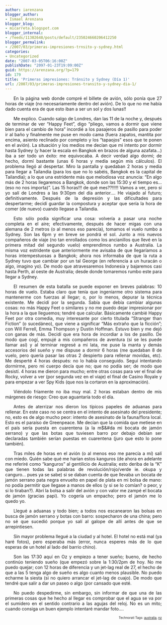 ```yaml
---
author: iarenzana
blogger_author:
- Ismael Arenzana
blogger_blog:
- micarreta.blogspot.com
blogger_internal:
- /feeds/11302648/posts/default/235024660206412250
blogger_permalink:
- /2007/03/primeras-impresiones-trnsito-y-sydney.html
categories:
- Uncategorized
date: "2007-03-05T06:16:00Z"
publishDate: "2097-01-23T19:09:00Z"
guid: https://arenzana.org/?p=179
id: 179
title: 'Primeras impresiones: Tránsito y Sydney (Día 1)'
url: /2007/03/primeras-impresiones-transito-y-sydney-dia-1/
---
```

<p style="text-align:justify;text-indent:20pt;">
  En la página web donde compré el billete de avión, sólo ponía que 27 horas de viaje (no necesariamente dentro del avión). De lo que no me había dado cuenta era de que esto iban a ser un sol y dos lunas!!
</p>

<p style="text-align:justify;text-indent:20pt;">
  Me explico. Cuando salgo de Londres, dan las 11 de la noche y, después de terminar de ver &#8220;Happy Feet&#8221;, digo &#8220;pliego, vamos a dormir que viene bien para el cambio de hora&#8221; incordié a los pasajeros de pasillo para poder ir al baño y finalmente me puse en modo cama (fuera zapatos, mantita por encima, asiento reclinado por completo y los &#8220;tapaojos&#8221; esos que te ponen en el avión). La situación y los medios me decían que mi intento por dormir hasta Sydney (y hacer la escala en Bangkok en brazos de alguna azafata&#8230;) iba a ser todo un éxito: me equivocaba. A decir verdad algo dormí; de hecho, dormí bastante (unas 6 horas y media según mis cálculos). El problema llegó al despertar. Miro la pantalla y quedaban 2 horas y media para llegar a Tailandia (para los que no lo sabéis, Bangkok es la capital de Tailandia); a lo que una estridente más que melodiosa voz anuncia: &#8220;En algo más de 2 horas llegaremos a Bangkok, donde son las 15:30 y el tiempo es&#8230; (eso no nos importa)&#8221;. Las 15 horas!!! de qué mes??!!!!! Vamos a ver, pero si yo salí de Londres a las 9:30pm del día anterior&#8230;. He viajado al futuro; definitivamente. Después de la depresión y las dificultades para despertarme; decidí guardar la compostura y aceptar que sería la hora de comer (de nuevo) cuando llegase a Tailandia.
</p>

<p style="text-align:justify;text-indent:20pt;">
  Esto sólo podía significar una cosa: volvería a pasar una noche completa en el aire; efectivamente, después de hacer migas con una alemana de 2 metros (o al menos eso parecía), tomamos el vuelo rumbo a Sydney. Son las 6pm y en breve se pondrá el sol. Junto a mis nuevos compañeros de viaje (no tan enrollados como los ancianillos que llevé en la primera mitad del segundo vuelo) emprendimos rumbo a Australia. La misma voz estridente que anteriormente me avisaba de que llegaríamos a horas intempestuosas a Bangkok; ahora nos informaba de que la ruta a Sydney tuvo que cambiar por un tal George (en referencia a un huracán o algo, imagino yo). De modo que atravesaremos Indonesia y bajaremos casi hasta Perth, al oeste de Australia; desde donde tomaremos rumbo este para llegar a Sydney.
</p>

<p style="text-align:justify;text-indent:20pt;">
  El resumen de esta batalla se puede exponer en breves palabras: 10 horas de vuelo. Estaba claro que tenía que ingeniarme otro sistema para mantenerme con fuerzas al llegar; o, por lo menos, depurar la técnica existente. Me decidí por la segunda. Sabía que debía cambiar algunas cosas: no más Happy Feet o similares y no me puedo dejar impresionar por la hora a la que lleguemos; tendré que calcular. Básicamente cambié Happy Feet por otra comedia, muy interesante por cierto titulada &#8220;Stranger than Fiction&#8221; (o sucedáneo), que viene a significar &#8220;Más extraño que la ficción&#8221;; con Will Ferrell, Emma Thompson y Dustin Hoffman. Estuvo bien y me dejó con ganas de más. Decidí que era hora de incordiar a los de pasillo. De modo que cogí, empujé a mis compañeros de aventura (si se les puede llamar así) y al terminar regresé a mi lata, me puse la manta y demás accesorios del sueño y me dispuse a dormir 6 horas (me quedaban 8 de vuelo, pero quería pasar las otras 2 despierto para rellenar movidas, etc). Me desperté 4 horas después: no lo había conseguido. Seguí intentando dormirme, pero mi cuerpo decía que no; que no podía ser; de modo que desistí. 4 horas me dieron para mucho; entre otras cosas para ver el final de Rocky, volver a ver (por segunda vez en el viaje) el final de Casino Royale y para empezar a ver Spy Kids (que nos la cortaron en la aproximación).
</p>

<p style="text-align:justify;text-indent:20pt;">
  Viéndolo fríamente no iba muy mal. 2 horas estaban dentro de mis márgenes de riesgo: Creo que aguantaría todo el día.
</p>

<p style="text-align:justify;text-indent:20pt;">
  Antes de aterrizar nos dieron los típicos papeles de aduanas para rellenar. En este caso no se centra en el intento de asesinato del presidente; no, esto es de algo mucho peor: intento de asesinato de la fauna/flora local. Esto es el paraíso de Greenpeace. Me decían que la comida que metiese en el país sería puesta en cuarentena (a la m$&#da mi bocata de jamón serrano) y que las botas que tuviesen barro por debajo debían ser declaradas también serían puestas en cuarentena (juro que esto lo pone también).
</p>

<p style="text-align:justify;text-indent:20pt;">
  Tras miles de horas en el avión (o al menos eso me parecía a mí) salí con miedo. Quién sabe qué me harían estos kanguros (de ahora en adelante me referiré como &#8220;kanguros&#8221; al gentilicio de Australia; esto deriba de la &#8220;K&#8221; que tienen todas las palabras de revolución/rojo/verde ie. okupa y canguro&#8230; pues ya se sabe) si se daban cuenta de que llevaba un bocata de jamón serrano pata negra envuelto en papel de plata en mi bolsa de mano: no podía permitir que llegase a manos de ellos (y si se lo comían? o peor, y si lo tiraban?). Abrí la bolsa a salir del avión y con valor me zampé el bocata de jamón (gracias papi). Yo cogería un empacho; pero el jamón me lo quedo yo.
</p>

<p style="text-align:justify;text-indent:20pt;">
  Llegué a aduanas y todo bien; a todos nos escanearon las bolsas en busca de jamón serrano y botas con barro: sospecharon de una china; pero no sé que sucedió porque yo salí al galope de allí antes de que se arrepintiesen.
</p>

<p style="text-align:justify;text-indent:20pt;">
  Sin mayor problema llegué a la ciudad y al hotel. El hotel no está mal (ya haré fotos), pero esperaba más (error, nunca esperes más de lo que esperas de un hotel al lado del barrio chino).
</p>

<p style="text-align:justify;text-indent:20pt;">
  Son las 17:30 aquí en Oz y empiezo a tener sueño; bueno, de hecho continúo teniendo sueño (que empezó sobre la 1:30/2pm de hoy. No me puedo quejar; con 12 horas de diferencia y un jet-lag real de 27, el hecho de que a las 5 tenga algo de sueño es algo cuanto menos plausible. No puedo echarme la siesta (si no quiero arrancar el jet-lag de cuajo). De modo que tendré que salir a dar un paseo o algo (por cansado que esté.
</p>

<p style="text-align:justify;text-indent:20pt;">
  No puedo despedirme, sin embargo, sin informar de que una de las primeras cosas que he hecho al llegar es comprobar que el agua se va por el sumidero en el sentido contrario a las agujas del reloj. No es un mito; cuando consiga un buen ejemplo intentaré mandar foto&#8230;.
</p>

<!-- technorati tags start -->

<p style="text-align:right;font-size:10px;">
  Technorati Tags: <a href="http://www.technorati.com/tag/australia" rel="tag">australia</a>, <a href="http://www.technorati.com/tag/nz" rel="tag">nz</a>
</p>

<!-- technorati tags end -->
